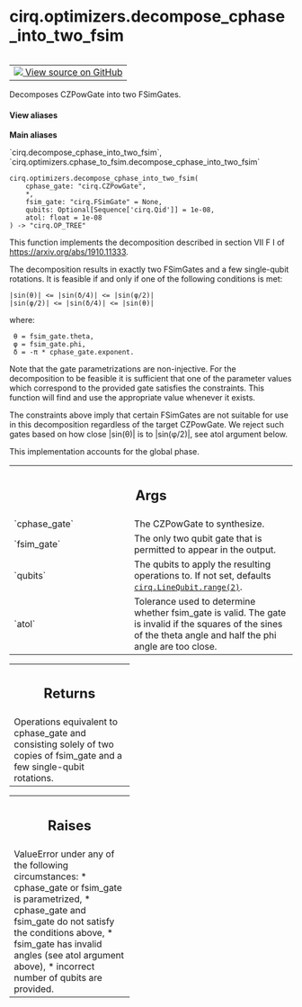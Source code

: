 <div itemscope itemtype="http://developers.google.com/ReferenceObject">
<meta itemprop="name" content="cirq.optimizers.decompose_cphase_into_two_fsim" />
<meta itemprop="path" content="Stable" />
</div>

# cirq.optimizers.decompose_cphase_into_two_fsim

<!-- Insert buttons and diff -->

<table class="tfo-notebook-buttons tfo-api" align="left">

<td>
  <a target="_blank" href="https://github.com/quantumlib/cirq/tree/master/cirq/optimizers/cphase_to_fsim.py">
    <img src="https://www.tensorflow.org/images/GitHub-Mark-32px.png" />
    View source on GitHub
  </a>
</td>
</table>



Decomposes CZPowGate into two FSimGates.

<section class="expandable">
  <h4 class="showalways">View aliases</h4>
  <p>
<b>Main aliases</b>
<p>`cirq.decompose_cphase_into_two_fsim`, `cirq.optimizers.cphase_to_fsim.decompose_cphase_into_two_fsim`</p>
</p>
</section>

<pre class="devsite-click-to-copy prettyprint lang-py tfo-signature-link">
<code>cirq.optimizers.decompose_cphase_into_two_fsim(
    cphase_gate: "cirq.CZPowGate",
    *,
    fsim_gate: "cirq.FSimGate" = None,
    qubits: Optional[Sequence['cirq.Qid']] = 1e-08,
    atol: float = 1e-08
) -> "cirq.OP_TREE"
</code></pre>



<!-- Placeholder for "Used in" -->

This function implements the decomposition described in section VII F I
of https://arxiv.org/abs/1910.11333.

The decomposition results in exactly two FSimGates and a few single-qubit
rotations. It is feasible if and only if one of the following conditions
is met:

    |sin(θ)| <= |sin(δ/4)| <= |sin(φ/2)|
    |sin(φ/2)| <= |sin(δ/4)| <= |sin(θ)|

where:

     θ = fsim_gate.theta,
     φ = fsim_gate.phi,
     δ = -π * cphase_gate.exponent.

Note that the gate parametrizations are non-injective. For the
decomposition to be feasible it is sufficient that one of the
parameter values which correspond to the provided gate satisfies
the constraints. This function will find and use the appropriate
value whenever it exists.

The constraints above imply that certain FSimGates are not suitable
for use in this decomposition regardless of the target CZPowGate. We
reject such gates based on how close |sin(θ)| is to |sin(φ/2)|, see
atol argument below.

This implementation accounts for the global phase.

<!-- Tabular view -->
 <table class="responsive fixed orange">
<colgroup><col width="214px"><col></colgroup>
<tr><th colspan="2"><h2 class="add-link">Args</h2></th></tr>

<tr>
<td>
`cphase_gate`
</td>
<td>
The CZPowGate to synthesize.
</td>
</tr><tr>
<td>
`fsim_gate`
</td>
<td>
The only two qubit gate that is permitted to appear in the
output.
</td>
</tr><tr>
<td>
`qubits`
</td>
<td>
The qubits to apply the resulting operations to. If not set,
defaults <a href="../../cirq/devices/LineQubit.md#range"><code>cirq.LineQubit.range(2)</code></a>.
</td>
</tr><tr>
<td>
`atol`
</td>
<td>
Tolerance used to determine whether fsim_gate is valid. The gate
is invalid if the squares of the sines of the theta angle and half
the phi angle are too close.
</td>
</tr>
</table>



<!-- Tabular view -->
 <table class="responsive fixed orange">
<colgroup><col width="214px"><col></colgroup>
<tr><th colspan="2"><h2 class="add-link">Returns</h2></th></tr>
<tr class="alt">
<td colspan="2">
Operations equivalent to cphase_gate and consisting solely of two copies
of fsim_gate and a few single-qubit rotations.
</td>
</tr>

</table>



<!-- Tabular view -->
 <table class="responsive fixed orange">
<colgroup><col width="214px"><col></colgroup>
<tr><th colspan="2"><h2 class="add-link">Raises</h2></th></tr>
<tr class="alt">
<td colspan="2">
ValueError under any of the following circumstances:
* cphase_gate or fsim_gate is parametrized,
* cphase_gate and fsim_gate do not satisfy the conditions above,
* fsim_gate has invalid angles (see atol argument above),
* incorrect number of qubits are provided.
</td>
</tr>

</table>

